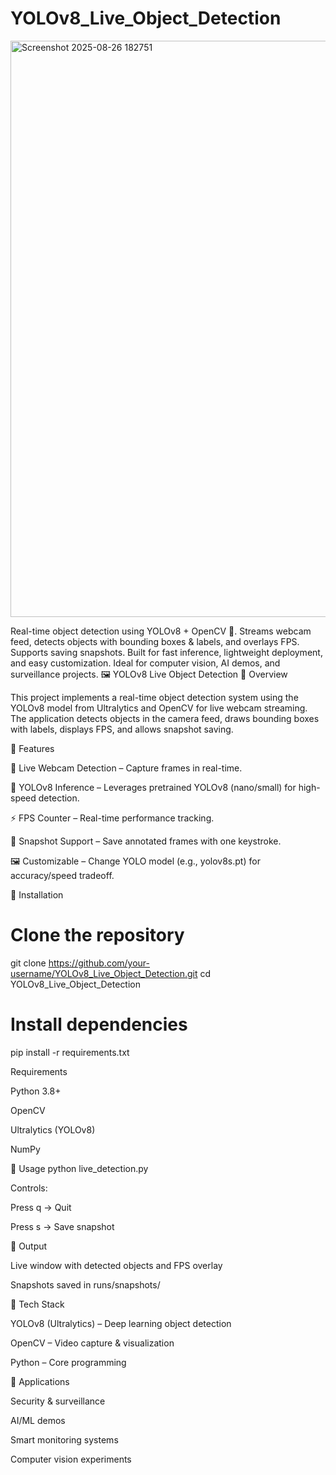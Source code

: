 # YOLOv8_Live_Object_Detection

<img width="1909" height="922" alt="Screenshot 2025-08-26 182751" src="https://github.com/user-attachments/assets/990b86d9-037e-4311-b834-433ad9dabaea" />

Real-time object detection using YOLOv8 + OpenCV 🎥. Streams webcam feed, detects objects with bounding boxes &amp; labels, and overlays FPS. Supports saving snapshots. Built for fast inference, lightweight deployment, and easy customization. Ideal for computer vision, AI demos, and surveillance projects.
🖼️ YOLOv8 Live Object Detection
📌 Overview

This project implements a real-time object detection system using the YOLOv8 model from Ultralytics and OpenCV for live webcam streaming. The application detects objects in the camera feed, draws bounding boxes with labels, displays FPS, and allows snapshot saving.

🔹 Features

🎥 Live Webcam Detection – Capture frames in real-time.

🧠 YOLOv8 Inference – Leverages pretrained YOLOv8 (nano/small) for high-speed detection.

⚡ FPS Counter – Real-time performance tracking.

💾 Snapshot Support – Save annotated frames with one keystroke.

🖼️ Customizable – Change YOLO model (e.g., yolov8s.pt) for accuracy/speed tradeoff.

🔹 Installation
# Clone the repository
git clone https://github.com/your-username/YOLOv8_Live_Object_Detection.git
cd YOLOv8_Live_Object_Detection

# Install dependencies
pip install -r requirements.txt


Requirements

Python 3.8+

OpenCV

Ultralytics (YOLOv8)

NumPy

🔹 Usage
python live_detection.py


Controls:

Press q → Quit

Press s → Save snapshot

🔹 Output

Live window with detected objects and FPS overlay

Snapshots saved in runs/snapshots/

🔹 Tech Stack

YOLOv8 (Ultralytics) – Deep learning object detection

OpenCV – Video capture & visualization

Python – Core programming

🎯 Applications

Security & surveillance

AI/ML demos

Smart monitoring systems

Computer vision experiments
